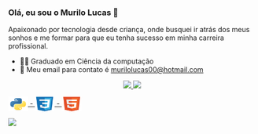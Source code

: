 ### Olá, eu sou o Murilo Lucas 👋

Apaixonado por tecnologia desde criança, onde busquei ir atrás dos meus sonhos e me formar para que eu tenha sucesso em minha carreira profissional.


- 👨‍🎓 Graduado em Ciência da computação
- 📧 Meu email para contato é murilolucas00@hotmail.com

<div align="center">
  <a href="https://github.com/MuriloLucas1">
  <img height="180em" src="https://github-readme-stats-sigma-five.vercel.app/api?username=MuriloLucas1&show_icons=true&theme=dracula&include_all_commits=true&count_private=false"/>
    
  <img height="170em" src="https://github-readme-stats-sigma-five.vercel.app/api/top-langs/?username=MuriloLucas1&layout=compact&langs_count=7&theme=dracula"/>
</div>



<img align="center" alt="Rafa-Python" height="30" width="40" src="https://raw.githubusercontent.com/devicons/devicon/master/icons/python/python-original.svg"> - <img align="center" alt="Rafa-CSS" height="30" width="40" src="https://raw.githubusercontent.com/devicons/devicon/master/icons/css3/css3-original.svg"> - <img align="center" alt="Rafa-HTML" height="30" width="40" src="https://raw.githubusercontent.com/devicons/devicon/master/icons/html5/html5-original.svg">
          
          

<div>
<a href="https://www.linkedin.com/in/murilo-lucas-4263641a5/" target="_blank"><img src="https://img.shields.io/badge/-LinkedIn-%230077B5?style=for-the-badge&logo=linkedin&logoColor=white" target="_blank"></a>
</div>           
